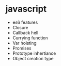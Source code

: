 # javascript

- es6 features
- Closure
- Callback hell
- Currying function
- Var hoisting
- Promises
- Prototype inhertiance
- Object creation type
